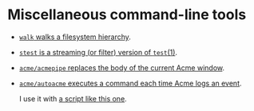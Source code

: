 Miscellaneous command-line tools
================================

*	[`walk` walks a filesystem hierarchy][walk].

*	[`stest` is a streaming (or filter) version of `test`(1)][stest].

*	[`acme/acmepipe` replaces the body of the current Acme window][acmepipe].

*	[`acme/autoacme` executes a command each time Acme logs an event][autoacme].

	I use it with [a script like this one][on-acme-event].

[walk]: https://godoc.org/git.sr.ht/~mkhl/cmd/walk
[stest]: https://godoc.org/git.sr.ht/~mkhl/cmd/stest
[acmepipe]: https://godoc.org/git.sr.ht/~mkhl/cmd/acme/acmepipe
[autoacme]: https://godoc.org/git.sr.ht/~mkhl/cmd/acme/autoacme
[on-acme-event]: https://paste.sr.ht/~mkhl/458217c48b978a71082c3251dcdd2c545d3b64db
